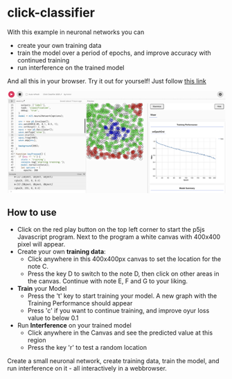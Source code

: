 # click-classifier

With this example in neuronal networks you can

- create your own training data
- train the model over a period of epochs, and improve accuracy with continued training
- run interference on the trained model

And all this in your browser. Try it out for yourself! Just follow [this link](https://editor.p5js.org/mkreier/sketches/IrqaPR3nC) 

![example image](docs/click-classifier.png)

## How to use

  - Click on the red play button on the top left corner to start the p5js Javascript program. Next to the program a white canvas with 400x400 pixel will appear.
- Create your own **training data**:
  - Click anywhere in this 400x400px canvas to set the location for the note C.
  - Press the key D to switch to the note D, then click on other areas in the canvas. Continue with note E, F and G to your liking.
- **Train** your Model 
  - Press the 't' key to start training your model. A new graph with the Training Performance should appear
  - Press 'c' if you want to continue training, and improve oyur loss value to below 0.1
- Run **Interference** on your trained model
  - Click anywhere in the Canvas and see the predicted value at this region
  - Press the key 'r' to test a random location

Create a small neuronal network, create training data, train the model, and run interference on it - all interactively in a webbrowser.
